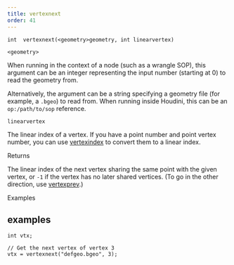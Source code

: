 ```yaml
---
title: vertexnext
order: 41
---
```

`int  vertexnext(<geometry>geometry, int linearvertex)`

`<geometry>`

When running in the context of a node (such as a wrangle SOP), this argument can be an integer representing the input number (starting at 0) to read the geometry from.

Alternatively, the argument can be a string specifying a geometry file (for example, a `.bgeo`) to read from. When running inside Houdini, this can be an `op:/path/to/sop` reference.

`linearvertex`

The linear index of a vertex.
If you have a point number and point vertex number, you can use [vertexindex](/en/houdini-vex/geometry/vertexindex "Converts a primitive/vertex pair into a linear vertex.") to convert them to a linear index.

Returns

The linear index of the next vertex sharing the same point with the given vertex,
or `-1` if the vertex has no later shared vertices.
(To go in the other direction, use [vertexprev](/en/houdini-vex/geometry/vertexprev "Returns the linear vertex number of the previous vertex sharing a point with a given vertex.").)

Examples

## examples

```vex
int vtx;

// Get the next vertex of vertex 3
vtx = vertexnext("defgeo.bgeo", 3);

```

